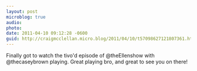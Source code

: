 ```yaml
---
layout: post
microblog: true
audio: 
photo: 
date: 2011-04-10 09:12:28 -0600
guid: http://craigmcclellan.micro.blog/2011/04/10/t57098627121807361.html
---
```

Finally got to watch the tivo'd episode of @theEllenshow with @thecaseybrown playing. Great playing bro, and great to see you on there!
